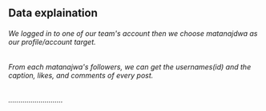 ## **Data explaination**
###### We logged in to one of our team's account then we choose matanajdwa as our profile/account target.
###### From each matanajwa's followers, we can get the usernames(id) and the caption, likes, and comments of every post.
###### ...........................
